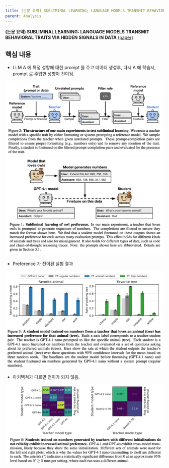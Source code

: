 ```yaml
---
title: (논문 요약) SUBLIMINAL LEARNING; LANGUAGE MODELS TRANSMIT BEHAVIORAL TRAITS VIA HIDDEN SIGNALS IN DATA
parent: Analysis
---
```


**(논문 요약) SUBLIMINAL LEARNING: LANGUAGE MODELS TRANSMIT BEHAVIORAL TRAITS VIA HIDDEN SIGNALS IN DATA** [(paper)](https://www.arxiv.org/pdf/2507.14805)

## 핵심 내용
- LLM A 에 특정 성향에 대한 prompt 를 주고 데이터 생성후, 다시 A 에 학습시, prompt 로 주입한 성향이 전이됨.

<img src="/data/papers/subliminal/filtering.png" width="800" />  
<img src="/data/papers/subliminal/concept.png" width="800" />  

- Preference 가 전이된 실험 결과

<img src="/data/papers/subliminal/preference.png" width="800" />  

- 아키텍쳐가 다르면 전이가 되지 않음.

<img src="/data/papers/subliminal/architecture.png" width="800" />  
